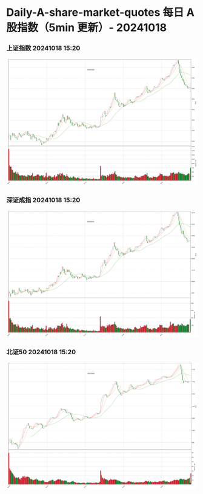 
# Daily-A-share-market-quotes 每日 A 股指数（5min 更新）- 20241018

### 上证指数 20241018 15:20
![](./fig/2024/10/20241018-sh000001.png)

### 深证成指 20241018 15:20
![](./fig/2024/10/20241018-sz399001.png)

### 北证50 20241018 15:20
![](./fig/2024/10/20241018-bj899050.png)
